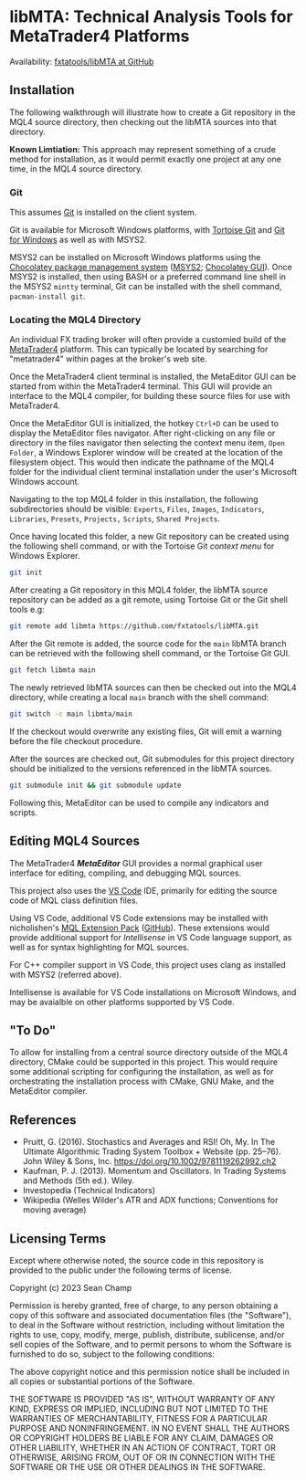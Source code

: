 libMTA: Technical Analysis Tools for MetaTrader4 Platforms
==========================================================


Availability: [fxtatools/libMTA at GitHub](https://github.com/fxtatools/libMTA/)

## Installation

The following walkthrough will illustrate how to create a Git repository in the MQL4 source directory, then checking out the libMTA sources into that directory.

**Known Limtiation:** This approach may represent something of a crude method for installation, as it would permit exactly one project at any one time, in the MQL4 source directory.

### Git

This assumes [Git](https://git-scm.com) is installed on the client system.

Git is available for Microsoft Windows platforms, with [Tortoise Git](https://tortoisegit.org) and [Git for Windows](https://gitforwindows.org) as well as with MSYS2.

MSYS2 can be installed on Microsoft Windows platforms using the [Chocolatey package management system](https://chocolatey.org) ([MSYS2](https://community.chocolatey.org/packages/msys2/); [Chocolatey GUI](https://community.chocolatey.org/packages/ChocolateyGUI)). Once MSYS2 is installed, then using BASH or a preferred command line shell in the MSYS2 `mintty` terminal, Git can be installed with the shell command, `pacman-install git`.

### Locating the MQL4 Directory

An individual FX trading broker will often provide a customied build of the [MetaTrader4](https://www.metatrader4.com/) platform. This can typically be located by searching for "metatrader4" within pages at the broker's web site.

Once the MetaTrader4 client terminal is installed, the MetaEditor GUI can be started from within the MetaTrader4 terminal. This GUI will provide an interface to the MQL4 compiler, for building these source files for use with MetaTrader4.

Once the MetaEditor GUI is initialized, the hotkey `Ctrl+D` can be used to display the MetaEditor files navigator. After right-clicking on any file or directory in the files navigator then selecting the context menu item, `Open Folder`, a Windows Explorer window will be created at the location of the filesystem object. This would then indicate the pathname of the MQL4 folder for the individual client terminal installation under the user's Microsoft Windows account.

Navigating to the top MQL4 folder in this installation, the following subdirectories should be visible: `Experts`, `Files`, `Images`, `Indicators`, `Libraries`, `Presets`, `Projects,` `Scripts`, `Shared Projects`.

Once having located this folder, a new Git repository can be created using the following shell command,  or with the Tortoise Git _context menu_ for Windows Explorer.

```bash
git init
```

After creating a Git repository in this MQL4 folder, the libMTA source repository can be added as a git remote, using Tortoise Git or the Git shell tools e.g:

```bash
git remote add libmta https://github.com/fxtatools/libMTA.git
```

After the Git remote is added, the source code for the `main` libMTA branch can be retrieved with the following shell command, or the Tortoise Git GUI.

```bash
git fetch libmta main
```

The newly retrieved libMTA sources can then be checked out into the MQL4 directory, while creating a local `main` branch with the shell command:

```bash
git switch -c main libmta/main
```

If the checkout would overwrite any existing files, Git will emit a warning before the file checkout procedure.

After the sources are checked out, Git submodules for this project directory should be initialized to the versions referenced in the libMTA sources.

```bash
git submodule init && git submodule update
```

Following this, MetaEditor can be used to compile any indicators and scripts.

## Editing MQL4 Sources

The MetaTrader4 _**MetaEditor**_ GUI provides a normal graphical user interface for editing, compiling, and debugging MQL sources.

This project also uses the [VS Code](https://code.visualstudio.com/) IDE, primarily for editing the source code of MQL class definition files.

Using VS Code, additional VS Code extensions may be installed with nicholishen's [MQL Extension Pack](https://marketplace.visualstudio.com/items?itemName=nicholishen.mql-extension-pack) ([GitHub](https://github.com/nicholishen/mql-snippets-for-VScode)). These extensions would provide additional support for _Intellisense_ in VS Code language support, as well as for syntax highlighting for MQL sources.

For C++ compiler support in VS Code, this project uses clang as installed with MSYS2 (referred above).

Intellisense is available for VS Code installations on Microsoft Windows, and may be avaialble on other platforms supported by VS Code.

## "To Do"

To allow for installing from a central source directory outside of the MQL4 directory, CMake could be supported in this project. This would require some additional scripting for configuring the installation, as well as for orchestrating the installation process with CMake, GNU Make, and the MetaEditor compiler.

## References

- Pruitt, G. (2016). Stochastics and Averages and RSI! Oh, My. In The Ultimate Algorithmic Trading System Toolbox + Website (pp. 25–76). John Wiley & Sons, Inc. https://doi.org/10.1002/9781119262992.ch2
- Kaufman, P. J. (2013). Momentum and Oscillators. In Trading Systems and Methods (5th ed.). Wiley.
- Investopedia (Technical Indicators)
- Wikipedia (Welles Wilder's ATR and ADX functions; Conventions for moving average)

## Licensing Terms

Except where otherwise noted, the source code in this repository is provided to the public under the following terms of license.

Copyright (c) 2023 Sean Champ

Permission is hereby granted, free of charge, to any person obtaining a copy
of this software and associated documentation files (the "Software"), to deal
in the Software without restriction, including without limitation the rights
to use, copy, modify, merge, publish, distribute, sublicense, and/or sell
copies of the Software, and to permit persons to whom the Software is
furnished to do so, subject to the following conditions:

The above copyright notice and this permission notice shall be included in
all copies or substantial portions of the Software.

THE SOFTWARE IS PROVIDED "AS IS", WITHOUT WARRANTY OF ANY KIND, EXPRESS OR
IMPLIED, INCLUDING BUT NOT LIMITED TO THE WARRANTIES OF MERCHANTABILITY,
FITNESS FOR A PARTICULAR PURPOSE AND NONINFRINGEMENT. IN NO EVENT SHALL THE
AUTHORS OR COPYRIGHT HOLDERS BE LIABLE FOR ANY CLAIM, DAMAGES OR OTHER
LIABILITY, WHETHER IN AN ACTION OF CONTRACT, TORT OR OTHERWISE, ARISING FROM,
OUT OF OR IN CONNECTION WITH THE SOFTWARE OR THE USE OR OTHER DEALINGS IN
THE SOFTWARE.
